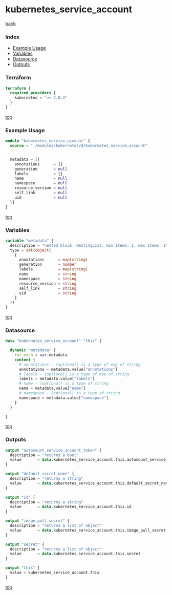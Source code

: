 # kubernetes_service_account

[back](../kubernetes.md)

### Index

- [Example Usage](#example-usage)
- [Variables](#variables)
- [Datasource](#datasource)
- [Outputs](#outputs)

### Terraform

```terraform
terraform {
  required_providers {
    kubernetes = ">= 2.0.3"
  }
}
```

[top](#index)

### Example Usage

```terraform
module "kubernetes_service_account" {
  source = "./modules/kubernetes/d/kubernetes_service_account"


  metadata = [{
    annotations      = {}
    generation       = null
    labels           = {}
    name             = null
    namespace        = null
    resource_version = null
    self_link        = null
    uid              = null
  }]
}
```

[top](#index)

### Variables

```terraform
variable "metadata" {
  description = "nested block: NestingList, min items: 1, max items: 1"
  type = set(object(
    {
      annotations      = map(string)
      generation       = number
      labels           = map(string)
      name             = string
      namespace        = string
      resource_version = string
      self_link        = string
      uid              = string
    }
  ))
}
```

[top](#index)

### Datasource

```terraform
data "kubernetes_service_account" "this" {

  dynamic "metadata" {
    for_each = var.metadata
    content {
      # annotations - (optional) is a type of map of string
      annotations = metadata.value["annotations"]
      # labels - (optional) is a type of map of string
      labels = metadata.value["labels"]
      # name - (optional) is a type of string
      name = metadata.value["name"]
      # namespace - (optional) is a type of string
      namespace = metadata.value["namespace"]
    }
  }

}
```

[top](#index)

### Outputs

```terraform
output "automount_service_account_token" {
  description = "returns a bool"
  value       = data.kubernetes_service_account.this.automount_service_account_token
}

output "default_secret_name" {
  description = "returns a string"
  value       = data.kubernetes_service_account.this.default_secret_name
}

output "id" {
  description = "returns a string"
  value       = data.kubernetes_service_account.this.id
}

output "image_pull_secret" {
  description = "returns a list of object"
  value       = data.kubernetes_service_account.this.image_pull_secret
}

output "secret" {
  description = "returns a list of object"
  value       = data.kubernetes_service_account.this.secret
}

output "this" {
  value = kubernetes_service_account.this
}
```

[top](#index)